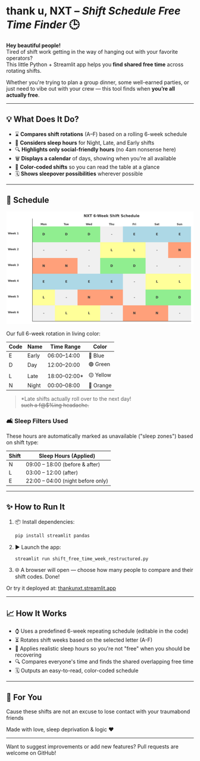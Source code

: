 # thank u, NXT – *Shift Schedule Free Time Finder* 🕒

**Hey beautiful people!**  
Tired of shift work getting in the way of hanging out with your favorite operators?  
This little Python + Streamlit app helps you **find shared free time** across rotating shifts.

Whether you're trying to plan a group dinner, some well-earned parties, or just need to vibe out with your crew — this tool finds when **you’re all actually free**.

---

## 💡 What Does It Do?

- ⌛ **Compares shift rotations** (A–F) based on a rolling 6-week schedule
- 🛌 **Considers sleep hours** for Night, Late, and Early shifts
- 🔍 **Highlights only social-friendly hours** (no 4am nonsense here)
- 🗑️ **Displays a calendar** of days, showing when you're all available
- 🎨 **Color-coded shifts** so you can read the table at a glance
- 🗓️ **Shows sleepover possibilities** wherever possible

---

## 👀 Schedule

![Shift Schedule Preview](nxt_shift_schedule.png)

Our full 6-week rotation in living color:

| Code | Name       | Time Range   | Color     |
|------|------------|--------------|-----------|
| E    | Early      | 06:00–14:00  | 🔵 Blue    |
| D    | Day        | 12:00–20:00  | 🟢 Green   |
| L    | Late       | 18:00–02:00* | 🟡 Yellow  |
| N    | Night      | 00:00–08:00  | 🔶 Orange  |

> *Late shifts actually roll over to the next day!  
> ~~such a f@$%ing headache.~~

### 🛋️ Sleep Filters Used

These hours are automatically marked as unavailable ("sleep zones") based on shift type:

| Shift | Sleep Hours (Applied)              |
|-------|------------------------------------|
| N     | 09:00 – 18:00 (before & after)     |
| L     | 03:00 – 12:00 (after)              |
| E     | 22:00 – 04:00 (night before only) |

---

## ✨ How to Run It

1. 📦 Install dependencies:
   ```bash
   pip install streamlit pandas
   ```

2. ▶️ Launch the app:
   ```bash
   streamlit run shift_free_time_week_restructured.py
   ```

3. 🌐 A browser will open — choose how many people to compare and their shift codes. Done!

Or try it deployed at: [thankunxt.streamlit.app](https://thankunxt.streamlit.app)

---

## 📈 How It Works

- ⌚ Uses a predefined 6-week repeating schedule (editable in the code)
- ⏳ Rotates shift weeks based on the selected letter (A-F)
- 🛌 Applies realistic sleep hours so you're not "free" when you should be recovering
- 🔍 Compares everyone's time and finds the shared overlapping free time
- 🗓️ Outputs an easy-to-read, color-coded schedule

---

## 🎨 For You
Cause these shifts are not an excuse to lose contact with your traumabond friends

Made with love, sleep deprivation & logic ♥️

---

Want to suggest improvements or add new features? Pull requests are welcome on GitHub!
